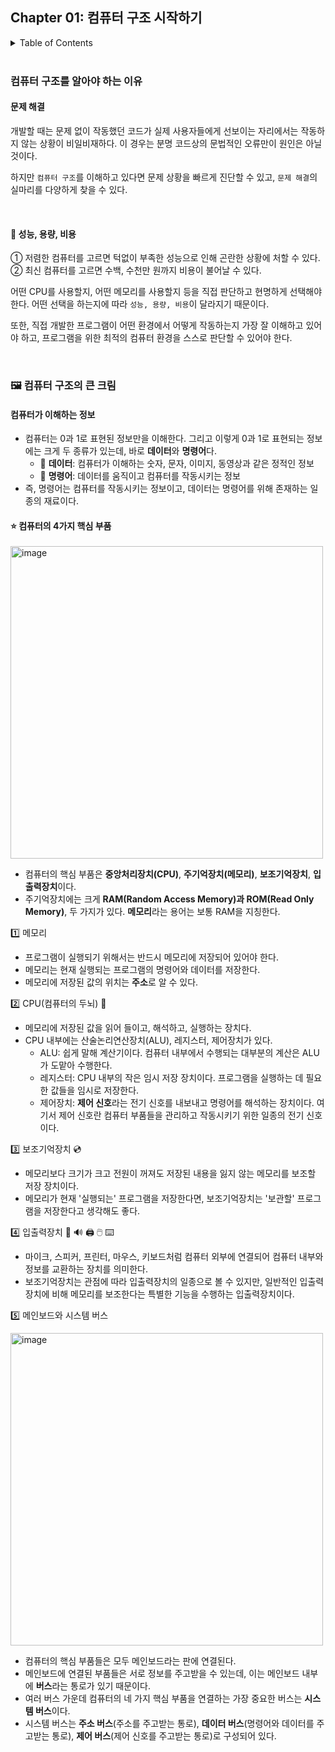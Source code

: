 <!--
bold 처리
** **

js 코드 작성
```js

```

링크
[보여질 단어](URL 주소)

형광펜 처리
` `

글자색
<span style="color:red"> </span>

네모 박스
    tab 2번
-->

## Chapter 01: 컴퓨터 구조 시작하기

<details>
<summary>Table of Contents</summary>

- 컴퓨터 구조를 알아야 하는 이유
  - 문제 해결[:link:](#문제-해결)
  - 성능, 용량, 비용[:link:](#💸-성능-용량-비용)
- 컴퓨터 구조의 큰 그림
  - 컴퓨터가 이해하는 정보[:link:](#컴퓨터가-이해하는-정보)
  - 컴퓨터의 4가지 핵심 부품[:link:](#⭐️-컴퓨터의-4가지-핵심-부품)

</details>

</br>

### 컴퓨터 구조를 알아야 하는 이유

#### 문제 해결

개발할 때는 문제 없이 작동했던 코드가 실제 사용자들에게 선보이는 자리에서는 작동하지 않는 상황이 비일비재하다. 이 경우는 분명 코드상의 문법적인 오류만이 원인은 아닐 것이다.

하지만 `컴퓨터 구조`를 이해하고 있다면 문제 상황을 빠르게 진단할 수 있고, `문제 해결`의 실마리를 다양하게 찾을 수 있다.

</br>

#### 💸 성능, 용량, 비용

① 저렴한 컴퓨터를 고르면 턱없이 부족한 성능으로 인해 곤란한 상황에 처할 수 있다. </br>
② 최신 컴퓨터를 고르면 수백, 수천만 원까지 비용이 불어날 수 있다.

어떤 CPU를 사용할지, 어떤 메모리를 사용할지 등을 직접 판단하고 현명하게 선택해야 한다. 어떤 선택을 하는지에 따라 `성능, 용량, 비용`이 달라지기 때문이다.

또한, 직접 개발한 프로그램이 어떤 환경에서 어떻게 작동하는지 가장 잘 이해하고 있어야 하고, 프로그램을 위한 최적의 컴퓨터 환경을 스스로 판단할 수 있어야 한다.

<br>

### 🖼️ 컴퓨터 구조의 큰 크림

#### 컴퓨터가 이해하는 정보

- 컴퓨터는 0과 1로 표현된 정보만을 이해한다. 그리고 이렇게 0과 1로 표현되는 정보에는 크게 두 종류가 있는데, 바로 **데이터**와 **명령어**다.
  - 🎈 **데이터**: 컴퓨터가 이해하는 숫자, 문자, 이미지, 동영상과 같은 정적인 정보
  - 🎈 **명령어**: 데이터를 움직이고 컴퓨터를 작동시키는 정보
- 즉, 명령어는 컴퓨터를 작동시키는 정보이고, 데이터는 명령어를 위해 존재하는 일종의 재료이다.

#### ⭐️ 컴퓨터의 4가지 핵심 부품

  <img width="500" alt="image" src="https://github.com/SeongHo-C/reading-books-for-programmers/assets/83394485/6b49611b-429e-4e9d-a7c0-3d6826ffa60f">

- 컴퓨터의 핵심 부품은 **중앙처리장치(CPU)**, **주기억장치(메모리)**, **보조기억장치**, **입출력장치**이다.
- 주기억장치에는 크게 **RAM(Random Access Memory)과 ROM(Read Only Memory)**, 두 가지가 있다. **메모리**라는 용어는 보통 RAM을 지칭한다.

1️⃣ 메모리

- 프로그램이 실행되기 위해서는 반드시 메모리에 저장되어 있어야 한다.
- 메모리는 현재 실행되는 프로그램의 명령어와 데이터를 저장한다.
- 메모리에 저장된 값의 위치는 **주소**로 알 수 있다.

2️⃣ CPU(컴퓨터의 두뇌) 🧠

- 메모리에 저장된 값을 읽어 들이고, 해석하고, 실행하는 장치다.
- CPU 내부에는 산술논리연산장치(ALU), 레지스터, 제어장치가 있다.
  - ALU: 쉽게 말해 계산기이다. 컴퓨터 내부에서 수행되는 대부분의 계산은 ALU가 도맡아 수행한다.
  - 레지스터: CPU 내부의 작은 임시 저장 장치이다. 프로그램을 실행하는 데 필요한 값들을 임시로 저장한다.
  - 제어장치: **제어 신호**라는 전기 신호를 내보내고 명령어를 해석하는 장치이다. 여기서 제어 신호란 컴퓨터 부품들을 관리하고 작동시키기 위한 일종의 전기 신호이다.

3️⃣ 보조기억장치 💿

- 메모리보다 크기가 크고 전원이 꺼져도 저장된 내용을 잃지 않는 메모리를 보조할 저장 장치이다.
- 메모리가 현재 '실행되는' 프로그램을 저장한다면, 보조기억장치는 '보관할' 프로그램을 저장한다고 생각해도 좋다.

4️⃣ 입출력장치 🎤 🔊 🖨️ 🖱️ ⌨️

- 마이크, 스피커, 프린터, 마우스, 키보드처럼 컴퓨터 외부에 연결되어 컴퓨터 내부와 정보를 교환하는 장치를 의미한다.
- 보조기억장치는 관점에 따라 입출력장치의 일종으로 볼 수 있지만, 일반적인 입출력장치에 비해 메모리를 보조한다는 특별한 기능을 수행하는 입출력장치이다.

5️⃣ 메인보드와 시스템 버스

<img width="500" alt="image" src="https://github.com/SeongHo-C/reading-books-for-programmers/assets/83394485/3b82b88e-a92c-493b-a50c-eda54f7900eb"/>

- 컴퓨터의 핵심 부품들은 모두 메인보드라는 판에 연결된다.
- 메인보드에 연결된 부품들은 서로 정보를 주고받을 수 있는데, 이는 메인보드 내부에 **버스**라는 통로가 있기 때문이다.
- 여러 버스 가운데 컴퓨터의 네 가지 핵심 부품을 연결하는 가장 중요한 버스는 **시스템 버스**이다.
- 시스템 버스는 **주소 버스**(주소를 주고받는 통로), **데이터 버스**(명령어와 데이터를 주고받는 통로), **제어 버스**(제어 신호를 주고받는 통로)로 구성되어 있다.
